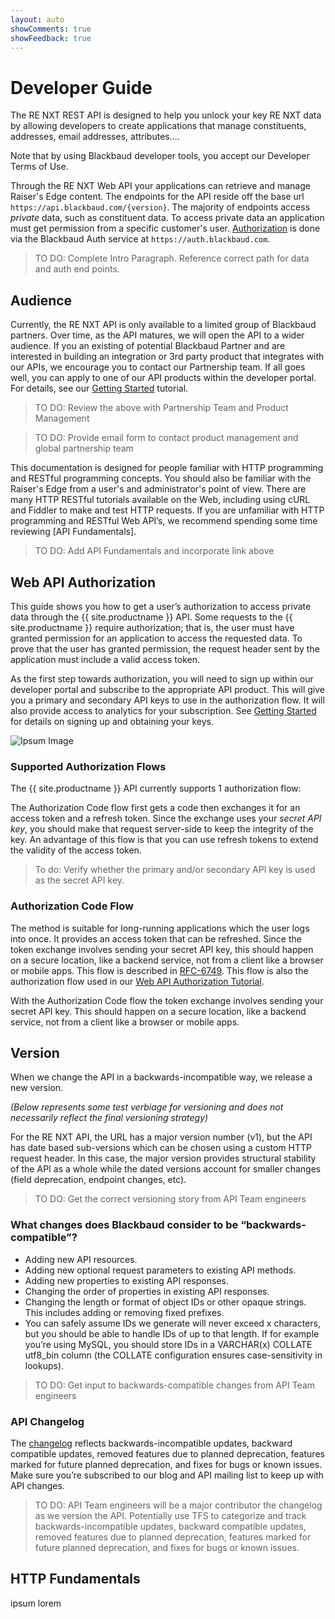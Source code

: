 ```yaml
---
layout: auto
showComments: true
showFeedback: true
---
```

# Developer Guide

The RE NXT REST API is designed to help you unlock your key RE NXT data by allowing developers to create applications that manage constituents, addresses, email addresses, attributes....

<p class="alert alert-info">Note that by using Blackbaud developer tools, you accept our Developer Terms of Use. </p>

Through the RE NXT Web API your applications can retrieve and manage Raiser's Edge content.  The endpoints for the API reside off the base url `https://api.blackbaud.com/{version}`.  The majority of endpoints access *private* data, such as constituent data.  To access private data an application must get permission from a specific customer's user.   <a href="{{ '/tutorials/auth/' | prepend: site.baseurl }}" > Authorization</a> is done via the Blackbaud Auth service at `https://auth.blackbaud.com`.  

>  TO DO:  Complete Intro Paragraph.  Reference correct path for data and auth end points. 


<!--
## Base URL

All URLs referenced in the documentation have the following base:

    https://api.blackbaud.com/{version}

> TO DO:  Verify the base url with API engineering team
-->

## Audience
Currently, the RE NXT API is only available to a limited group of Blackbaud partners.  Over time, as the API matures, we will open the API to a wider audience.  If you an existing of potential Blackbaud Partner and are interested in building an integration or 3rd party product that integrates with our APIs, we encourage you to contact our Partnership team.  If all goes well, you can apply to one of our API products within the developer portal.  For details, see our <a href="{{ '/tutorials/getting-started/' | prepend: site.baseurl }}" > Getting Started</a> tutorial. 

> TO DO:  Review the above with Partnership Team and Product Management

> TO DO:  Provide email form to contact product management and global partnership team

This documentation is designed for people familiar with HTTP programming and RESTful programming concepts. You should also be familiar with the Raiser's Edge from a user's and administrator's point of view. There are many HTTP RESTful tutorials available on the Web, including using cURL and Fiddler to make and test HTTP requests. If you are unfamiliar with HTTP programming and RESTful Web API’s, we recommend spending some time reviewing [API Fundamentals].

> TO DO: Add API Fundamentals and incorporate link above

## Web API Authorization	

This guide shows you how to get a user’s authorization to access private data through the {{ site.productname }} API.  Some requests to the {{ site.productname }} require authorization; that is, the user must have granted permission for an application to access the requested data. To prove that the user has granted permission, the request header sent by the application must include a valid access token.

As the first step towards authorization, you will need to sign up within our developer portal and subscribe to the appropriate API product.    This  will give you a primary and secondary API keys to use in the authorization flow.  It will also provide access to analytics for your subscription.  See <a href="{{ '/tutorials/getting-started/' | prepend: site.baseurl }}" > Getting Started</a> for details on signing up and obtaining your keys.

![Ipsum Image][ipsum-image-00]

### Supported Authorization Flows
The {{ site.productname }} API currently supports 1 authorization flow:

The Authorization Code flow first gets a code then exchanges it for an access token and a refresh token. Since the exchange uses your *secret API key*, you should make that request server-side to keep the integrity of the key. An advantage of this flow is that you can use refresh tokens to extend the validity of the access token.

> To do:  Verify whether the primary and/or secondary API key is used as the secret API key.

### Authorization Code Flow
The method is suitable for long-running applications which the user logs into once. It provides an access token that can be refreshed. Since the token exchange involves sending your secret API key, this should happen on a secure location, like a backend service, not from a client like a browser or mobile apps. This flow is described in [RFC-6749](http://tools.ietf.org/html/rfc6749#section-4.1). This flow is also the authorization flow used in our <a href="{{ '/tutorials/auth/' | prepend: site.baseurl }}" >Web API Authorization Tutorial</a>.

<p class="alert alert-info">With the Authorization Code flow the token exchange involves sending your secret API key. This should happen on a secure location, like a backend service, not from a client like a browser or mobile apps.</p>


## Version

When we change the API in a backwards-incompatible way, we release a new  version.

*(Below represents some test verbiage for versioning and does not necessarily reflect the final versioning strategy)*

For the RE NXT API, the URL has a major version number (v1), but the API has date based sub-versions which can be chosen using a custom HTTP request header. In this case, the major version provides structural stability of the API as a whole while the dated versions account for smaller changes (field deprecation, endpoint changes, etc). 

> TO DO: Get the correct versioning story from API Team engineers

### What changes does Blackbaud consider to be “backwards-compatible”? ##

- Adding new API resources.
- Adding new optional request parameters to existing API methods.
- Adding new properties to existing API responses.
- Changing the order of properties in existing API responses.
- Changing the length or format of object IDs or other opaque strings. This includes adding or removing fixed prefixes. 
- You can safely assume IDs we generate will never exceed x characters, but you should be able to handle IDs of up to that length. If for example you’re using MySQL, you should store IDs in a VARCHAR(x) COLLATE utf8_bin column (the COLLATE configuration ensures case-sensitivity in lookups).

> TO DO: Get input to backwards-compatible changes from API Team engineers

### API Changelog
The [changelog] reflects backwards-incompatible updates, backward compatible updates, removed features due to planned deprecation, features marked for future planned deprecation, and fixes for bugs or known issues. Make sure you’re subscribed to our blog and API mailing list to keep up with API changes.

> TO DO: API Team engineers will be a major contributor the changelog as we version the API.  Potentially use TFS to categorize and track backwards-incompatible updates, backward compatible updates, removed features due to planned deprecation, features marked for future planned deprecation, and fixes for bugs or known issues.  

## HTTP Fundamentals
ipsum lorem

[sign up]: https://bbbobbyearl.portal.azure-api.net/
[signing up]: https://bbbobbyearl.portal.azure-api.net/
[getting started]: http://blackbaud-community.github.io/developer.blackbaud.com-renxt/start/
[support]: http://blackbaud-community.github.io/developer.blackbaud.com-renxt/support/
[changelog]: http://blackbaud-community.github.io/developer.blackbaud.com-renxt/changelog/
[endpoints]: https://bbbobbyearl.portal.azure-api.net/docs/services/5489b7687376d0092c2d38a1/operations/5489b76a7376d00b90cb1a02

[ipsum-image-00]: http://placehold.it/800x300